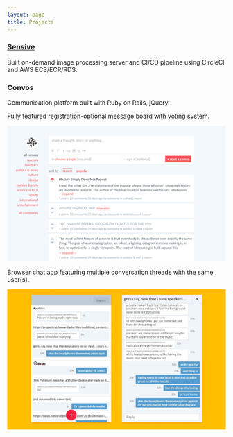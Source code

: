 ```yaml
---
layout: page
title: Projects
---
```


### [Sensive](https://www.sensive.co/)

Built on-demand image processing server and CI/CD pipeline using CircleCI and AWS ECS/ECR/RDS.

### Convos

Communication platform built with Ruby on Rails, jQuery.

Fully featured registration-optional message board with voting system.

![Screenshot](/assets/images/convos1.jpg)

Browser chat app featuring multiple conversation threads with the same user(s).

![Screenshot](/assets/images/convos2.jpg)